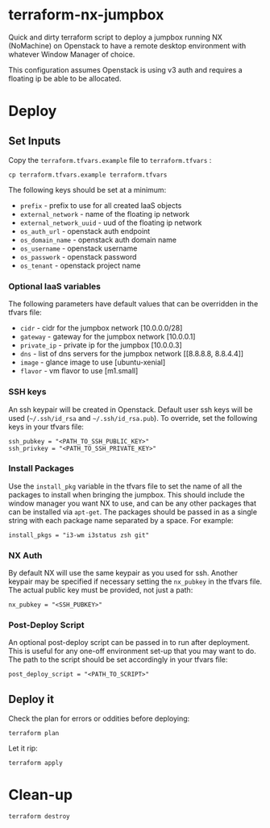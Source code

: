 # terraform-nx-jumpbox

Quick and dirty terraform script to deploy a jumpbox running NX (NoMachine) on 
Openstack to have a remote desktop environment with whatever Window Manager of 
choice.

This configuration assumes Openstack is using v3 auth and requires a floating 
ip be able to be allocated.

# Deploy

## Set Inputs

Copy the `terraform.tfvars.example` file to `terraform.tfvars` :

```
cp terraform.tfvars.example terraform.tfvars
```

The following keys should be set at a minimum:

  - `prefix` - prefix to use for all created IaaS objects
  - `external_network` - name of the floating ip network
  - `external_network_uuid` - uud of the floating ip network
  - `os_auth_url` - openstack auth endpoint
  - `os_domain_name` - openstack auth domain name
  - `os_username` - openstack username
  - `os_passwork` - openstack password
  - `os_tenant` - openstack project name

### Optional IaaS variables

The following parameters have default values that can be overridden in the
tfvars file:

  - `cidr` - cidr for the jumpbox network [10.0.0.0/28]
  - `gateway` - gateway for the jumpbox network [10.0.0.1]
  - `private_ip` - private ip for the jumpbox [10.0.0.3]
  - `dns` - list of dns servers for the jumpbox network [[8.8.8.8, 8.8.4.4]]
  - `image` - glance image to use [ubuntu-xenial]
  - `flavor` - vm flavor to use [m1.small]

### SSH keys

An ssh keypair will be created in Openstack. Default user ssh keys will be
used (`~/.ssh/id_rsa` and `~/.ssh/id_rsa.pub`). To override, set the following
keys in your tfvars file:

```
ssh_pubkey = "<PATH_TO_SSH_PUBLIC_KEY>"
ssh_privkey = "<PATH_TO_SSH_PRIVATE_KEY>"
```

### Install Packages

Use the `install_pkg` variable in the tfvars file to set the name of all the 
packages to install when bringing the jumpbox. This should include the window 
manager you want NX to use, and can be any other packages that can be 
installed via `apt-get`. The packages should be passed in as a single string 
with each package name separated by a space. For example:

```
install_pkgs = "i3-wm i3status zsh git"
```

### NX Auth

By default NX will use the same keypair as you used for ssh. Another keypair 
may be specified if necessary setting the `nx_pubkey` in the tfvars file. 
The actual public key must be provided, not just a path:

```
nx_pubkey = "<SSH_PUBKEY>"
```

### Post-Deploy Script

An optional post-deploy script can be passed in to run after deployment. This
is useful for any one-off environment set-up that you may want to do. The 
path to the script should be set accordingly in your tfvars file:


```
post_deploy_script = "<PATH_TO_SCRIPT>"
```

## Deploy it

Check the plan for errors or oddities before deploying:

```
terraform plan
```

Let it rip:

```
terraform apply
```

# Clean-up

```
terraform destroy
```
